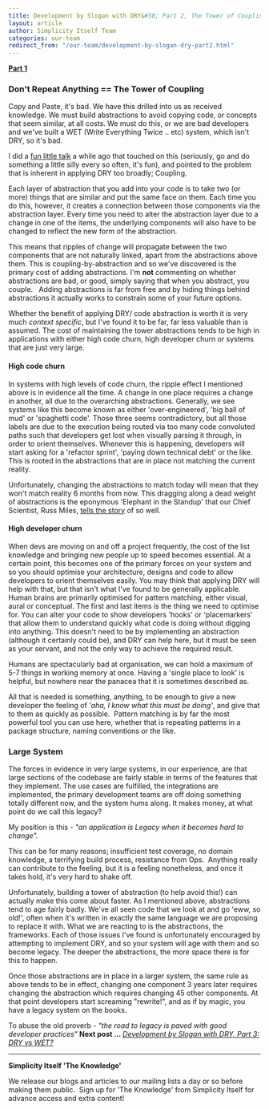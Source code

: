 ```yaml
---
title: Development by Slogan with DRY&#58; Part 2, The Tower of Coupling
layout: article
author: Simplicity Itself Team
categories: our-team
redirect_from: "/our-team/development-by-slogan-dry-part2.html"
---
```

<strong><a title="Development by Slogan:Part 1, Really DRY" href="/our-team/development-by-slogan-dry-part1/">Part 1</a></strong>
<h3>Don't Repeat Anything == The Tower of Coupling</h3>
Copy and Paste, it's bad. We have this drilled into us as received knowledge. We must build abstractions to avoid copying code, or concepts that seem similar, at all costs. We must do this, or we are bad developers and we've built a WET (Write Everything Twice .. etc) system, which isn't DRY, so it's bad.

I did a <a href="https://skillsmatter.com/skillscasts/4278-development-in-the-large-musings-on-maintaining-a-healthy-codebase-over-the-years" target="_blank">fun little talk</a> a while ago that touched on this (seriously, go and do something a little silly every so often, it's fun), and pointed to the problem that is inherent in applying DRY too broadly; Coupling.

Each layer of abstraction that you add into your code is to take two (or more) things that are similar and put the same face on them. Each time you do this, however, it creates a connection between those components via the abstraction layer. Every time you need to alter the abstraction layer due to a change in one of the items, the underlying components will also have to be changed to reflect the new form of the abstraction.

This means that ripples of change will propagate between the two components that are not naturally linked, apart from the abstractions above them. This is coupling-by-abstraction and so we've discovered is the primary cost of adding abstractions. I'm <strong>not</strong> commenting on whether abstractions are bad, or good, simply saying that when you abstract, you couple.   Adding abstractions is far from free and by hiding things behind abstractions it actually works to constrain some of your future options.

Whether the benefit of applying DRY/ code abstraction is worth it is very much <em>context specific</em>, but I've found it to be far, far less valuable than is assumed. The cost of maintaining the tower abstractions tends to be high in applications with either high code churn, high developer churn or systems that are just very large.
<h4><strong>High code churn</strong></h4>
In systems with high levels of code churn, the ripple effect I mentioned above is in evidence all the time. A change in one place requires a change in another, all due to the overarching abstractions. Generally, we see systems like this become known as either 'over-engineered', 'big ball of mud' or 'spaghetti code'. Those three seems contradictory, but all those labels are due to the execution being routed via too many code convoluted paths such that developers get lost when visually parsing it through, in order to orient themselves. Whenever this is happening, developers will start asking for a 'refactor sprint', 'paying down technical debt' or the like. This is rooted in the abstractions that are in place not matching the current reality.

Unfortunately, changing the abstractions to match today will mean that they won't match reality 6 months from now. This dragging along a dead weight of abstractions is the eponymous 'Elephant in the Standup' that our Chief Scientist, Russ Miles, <a href="https://skillsmatter.com/skillscasts/5190-russ-miles" target="_blank">tells the story</a> of so well.
<h4>High developer churn</h4>
When devs are moving on and off a project frequently, the cost of the list knowledge and bringing new people up to speed becomes essential. At a certain point, this becomes one of the primary forces on your system and so you should optimise your architecture, designs and code to allow developers to orient themselves easily. You may think that applying DRY will help with that, but that isn't what I've found to be generally applicable. Human brains are primarily optimised for pattern matching, either visual, aural or conceptual. The first and last items is the thing we need to optimise for. You can alter your code to show developers 'hooks' or 'placemarkers' that allow them to understand quickly what code is doing without digging into anything. This doesn't need to be by implementing an abstraction (although it certainly could be), and DRY can help here, but it must be seen as your servant, and not the only way to achieve the required result.

Humans are spectacularly bad at organisation, we can hold a maximum of 5-7 things in working memory at once. Having a 'single place to look' is helpful, but nowhere near the panacea that it is sometimes described as.

All that is needed is something, anything, to be enough to give a new developer the feeling of <em>'aha, I know what this must be doing'</em>, and give that to them as quickly as possible.  Pattern matching is by far the most powerful tool you can use here, whether that is repeating patterns in a package structure, naming conventions or the like.
<h3>Large System</h3>
The forces in evidence in very large systems, in our experience, are that large sections of the codebase are fairly stable in terms of the features that they implement. The use cases are fulfilled, the integrations are implemented, the primary development teams are off doing something totally different now, and the system hums along. It makes money, at what point do we call this legacy?

My position is this - <em>"an application is Legacy when it becomes hard to change".</em>

This can be for many reasons; insufficient test coverage, no domain knowledge, a terrifying build process, resistance from Ops.  Anything really can contribute to the feeling, but it is a feeling nonetheless, and once it takes hold, it's very hard to shake off.

Unfortunately, building a tower of abstraction (to help avoid this!) can actually make this come about faster. As I mentioned above, abstractions tend to age fairly badly. We've all seen code that we look at and go 'eww, so old!', often when it's written in exactly the same language we are proposing to replace it with. What we are reacting to is the abstractions, the frameworks. Each of those issues I've found is unfortunately encouraged by attempting to implement DRY, and so your system will age with them and so become legacy. The deeper the abstractions, the more space there is for this to happen.

Once those abstractions are in place in a larger system, the same rule as above tends to be in effect, changing one component 3 years later requires changing the abstraction which requires changing 45 other components. At that point developers start screaming "rewrite!", and as if by magic, you have a legacy system on the books.

To abuse the old proverb - <em>"the road to legacy is paved with good developer practices"</em>
<strong>Next post ... </strong><a title="Development by Slogan with DRY: Part 3, DRY vs WET" href="/our-team/development-by-slogan-dry-part3/"><em>Development by Slogan with DRY, Part 3: DRY vs WET?</em></a>

<hr />

<strong>Simplicity Itself 'The Knowledge'</strong>

We release our blogs and articles to our mailing lists a day or so before making them public.  Sign up for 'The Knowledge' from Simplicity Itself for advance access and extra content!
